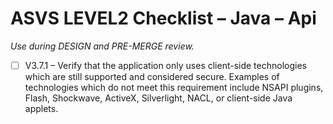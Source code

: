 # ASVS LEVEL2 Checklist – Java – Api

_Use during DESIGN and PRE-MERGE review._

- [ ] V3.7.1 – Verify that the application only uses client-side technologies which are still supported and considered secure. Examples of technologies which do not meet this requirement include NSAPI plugins, Flash, Shockwave, ActiveX, Silverlight, NACL, or client-side Java applets.
